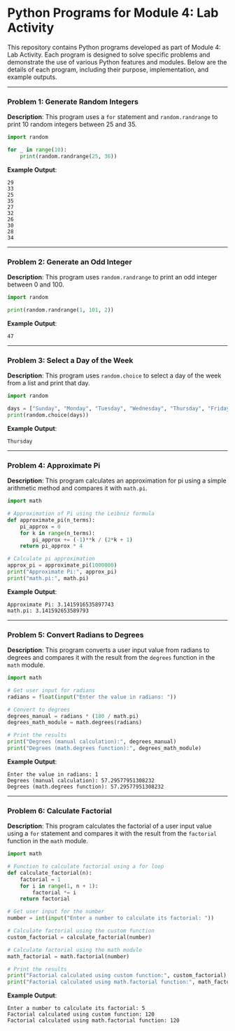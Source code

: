 # Python Programs for Module 4: Lab Activity

This repository contains Python programs developed as part of Module 4: Lab Activity. Each program is designed to solve specific problems and demonstrate the use of various Python features and modules. Below are the details of each program, including their purpose, implementation, and example outputs.

---

### Problem 1: Generate Random Integers
**Description**: This program uses a `for` statement and `random.randrange` to print 10 random integers between 25 and 35.

```python
import random

for _ in range(10):
    print(random.randrange(25, 36))
```

**Example Output**:
```
29
33
25
35
27
32
26
30
28
34
```

---

### Problem 2: Generate an Odd Integer
**Description**: This program uses `random.randrange` to print an odd integer between 0 and 100.

```python
import random

print(random.randrange(1, 101, 2))
```

**Example Output**:
```
47
```

---

### Problem 3: Select a Day of the Week
**Description**: This program uses `random.choice` to select a day of the week from a list and print that day.

```python
import random

days = ["Sunday", "Monday", "Tuesday", "Wednesday", "Thursday", "Friday", "Saturday"]
print(random.choice(days))
```

**Example Output**:
```
Thursday
```

---

### Problem 4: Approximate Pi
**Description**: This program calculates an approximation for pi using a simple arithmetic method and compares it with `math.pi`.

```python
import math

# Approximation of Pi using the Leibniz formula
def approximate_pi(n_terms):
    pi_approx = 0
    for k in range(n_terms):
        pi_approx += (-1)**k / (2*k + 1)
    return pi_approx * 4

# Calculate pi approximation
approx_pi = approximate_pi(1000000)
print("Approximate Pi:", approx_pi)
print("math.pi:", math.pi)
```

**Example Output**:
```
Approximate Pi: 3.1415916535897743
math.pi: 3.141592653589793
```

---

### Problem 5: Convert Radians to Degrees
**Description**: This program converts a user input value from radians to degrees and compares it with the result from the `degrees` function in the `math` module.

```python
import math

# Get user input for radians
radians = float(input("Enter the value in radians: "))

# Convert to degrees
degrees_manual = radians * (180 / math.pi)
degrees_math_module = math.degrees(radians)

# Print the results
print("Degrees (manual calculation):", degrees_manual)
print("Degrees (math.degrees function):", degrees_math_module)
```

**Example Output**:
```
Enter the value in radians: 1
Degrees (manual calculation): 57.29577951308232
Degrees (math.degrees function): 57.29577951308232
```

---

### Problem 6: Calculate Factorial
**Description**: This program calculates the factorial of a user input value using a `for` statement and compares it with the result from the `factorial` function in the `math` module.

```python
import math

# Function to calculate factorial using a for loop
def calculate_factorial(n):
    factorial = 1
    for i in range(1, n + 1):
        factorial *= i
    return factorial

# Get user input for the number
number = int(input("Enter a number to calculate its factorial: "))

# Calculate factorial using the custom function
custom_factorial = calculate_factorial(number)

# Calculate factorial using the math module
math_factorial = math.factorial(number)

# Print the results
print("Factorial calculated using custom function:", custom_factorial)
print("Factorial calculated using math.factorial function:", math_factorial)
```

**Example Output**:
```
Enter a number to calculate its factorial: 5
Factorial calculated using custom function: 120
Factorial calculated using math.factorial function: 120
```


